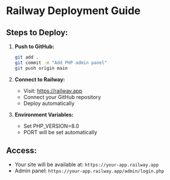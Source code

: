 # Railway Deployment Guide

## Steps to Deploy:

1. **Push to GitHub:**

   ```bash
   git add .
   git commit -m "Add PHP admin panel"
   git push origin main
   ```

2. **Connect to Railway:**

   - Visit: https://railway.app
   - Connect your GitHub repository
   - Deploy automatically

3. **Environment Variables:**
   - Set PHP_VERSION=8.0
   - PORT will be set automatically

## Access:

- Your site will be available at: `https://your-app.railway.app`
- Admin panel: `https://your-app.railway.app/admin/login.php`
